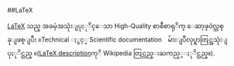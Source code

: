 ##LaTeX

[LaTeX](http://www-latex.project.org/) သည္ အခမဲ့အသုံးျပုႏုိင္ေသာ High-Quality စာစီစာရုိက္ ေဆာ့ဖ္ဝဲလ္တစ္ခုျဖစ္ျပီး ။Technical ႏွင့္ Scientific documentation　မ်ားျပဳလုပ္ရာတြင္အသုံးျပုႏုိင္သည္ ။([LaTeX description](http://en.wikipedia.org/wiki/LaTeX)ကုိ Wikipedia တြင္လည္းႀကည့္ႏုိင္သည္။).

